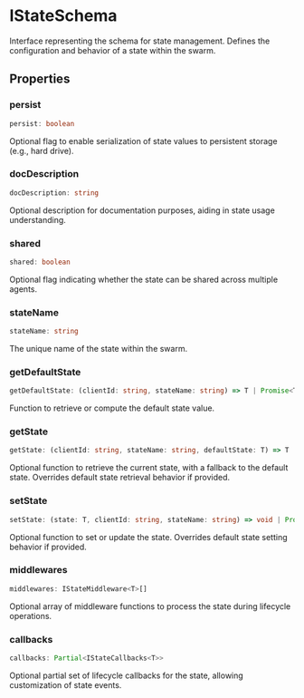 # IStateSchema

Interface representing the schema for state management.
Defines the configuration and behavior of a state within the swarm.

## Properties

### persist

```ts
persist: boolean
```

Optional flag to enable serialization of state values to persistent storage (e.g., hard drive).

### docDescription

```ts
docDescription: string
```

Optional description for documentation purposes, aiding in state usage understanding.

### shared

```ts
shared: boolean
```

Optional flag indicating whether the state can be shared across multiple agents.

### stateName

```ts
stateName: string
```

The unique name of the state within the swarm.

### getDefaultState

```ts
getDefaultState: (clientId: string, stateName: string) => T | Promise<T>
```

Function to retrieve or compute the default state value.

### getState

```ts
getState: (clientId: string, stateName: string, defaultState: T) => T | Promise<T>
```

Optional function to retrieve the current state, with a fallback to the default state.
Overrides default state retrieval behavior if provided.

### setState

```ts
setState: (state: T, clientId: string, stateName: string) => void | Promise<void>
```

Optional function to set or update the state.
Overrides default state setting behavior if provided.

### middlewares

```ts
middlewares: IStateMiddleware<T>[]
```

Optional array of middleware functions to process the state during lifecycle operations.

### callbacks

```ts
callbacks: Partial<IStateCallbacks<T>>
```

Optional partial set of lifecycle callbacks for the state, allowing customization of state events.
